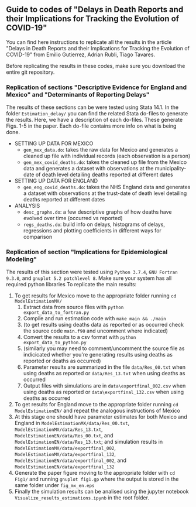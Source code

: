 ## Guide to codes of "Delays in Death Reports and their Implications for Tracking the Evolution of COVID-19"

You can find here instructions to replicate all the results in the article "Delays in Death Reports and their Implications for Tracking the Evolution of COVID-19" from Emilio Gutierrez, Adrian Rubli, Tiago Tavares. 

Before replicating the results in these codes, make sure you download the entire git repository.

### Replication of sections "Descriptive Evidence for England and Mexico" and "Determinants of Reporting Delays"

The results of these sections can be were tested using Stata 14.1. In the folder `Estimation_delay/` you can find the related Stata do-files to generate the results. Here, we have a description of each do-files. These generate Figs. 1-5 in the paper. Each do-file contains more info on what is being done.
- SETTING UP DATA FOR MEXICO 
    - `gen_mex_data.do`: takes the raw data for Mexico and generates a cleaned up file with individual records (each observation is a person)
    - `gen_mex_covid_deaths.do`: takes the cleaned up file from the Mexico data and generates a dataset with observations at the municipality-date of death level detailing deaths reported at different dates
- SETTING UP DATA FOR ENGLAND
    - `gen_eng_covid_deaths.do`: takes the NHS England data and generates a dataset with observations at the trust-date of death level detailing deaths reported at different dates
- ANALYSIS
    - `desc_graphs.do`: a few descriptive graphs of how deaths have evolved over time (occurred vs reported)
    - `regs_deaths.do`: build info on delays, histograms of delays, regressions and plotting coefficients in different ways for comparison

### Replication of section "Implications for Epidemiological Modeling"
The results of this section were tested using `Python 3.7.4`, `GNU Fortran 9.3.0`, and `gnuplot 5.2 patchlevel 8`. Make sure your system has all required python libraries To replicate the main results:
1. To get results for Mexico move to the appropriate folder running `cd ModelEstimationMX/`
    1. Extract data from source files with `python export_data_to_fortran.py`
    1. Compile and run estimation code with `make main && ./main`
    1. (to get results using deaths data as reported or as occurred check the source code `main.f90` and uncomment where indicated)
    1. Convert the results to a csv format with `python export_data_to_python.py`
    1. (similarly you may need to comment/uncomment the source file as indicicated whether you're generating results using deaths as reported or deaths as occurred)
    1. Parameter results are summarized in the file `data/Res_00.txt` when using deaths as reported or `data/Res_13.txt` when using deaths as occurred
    1. Output files with simulations are in `data\exportfinal_002.csv` when using deaths as reported or `data\exportfinal_132.csv` when using deaths as occurred
1. To get results for England move to the appropriate folder running `cd ModelEstimationEN/` and repeat the analogous instructions of Mexico
1. At this stage one should have parameter estimates for both Mexico and England in `ModelEstimationMX/data/Res_00.txt`, `ModelEstimationMX/data/Res_13.txt`, `ModelEstimationEN/data/Res_00.txt`, and `ModelEstimationEN/data/Res_13.txt`; and simulation results in `ModelEstimationMX/data/exportfinal_002`, `ModelEstimationMX/data/exportfinal_132`, `ModelEstimationEN/data/exportfinal_002`, and `ModelEstimationEN/data/exportfinal_132`
1. Generate the paper figure moving to the appropriate folder with `cd Fig1/` and running `gnuplot fig1.gp` where the output is stored in the same folder under `fig_mx_en.eps`
1. Finally the simulation results can be analised using the jupyter notebook `Visualize_results_estimations.ipynb` in the root folder.
